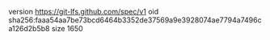 version https://git-lfs.github.com/spec/v1
oid sha256:faaa54aa7be73bcd6464b3352de37569a9e3928074ae7794a7496ca126d2b5b8
size 1650
